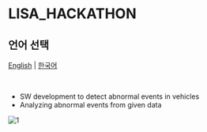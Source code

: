# LISA_HACKATHON

## 언어 선택

[English](README.md) | [한국어](README_KR.md)

<br>

- SW development to detect abnormal events in vehicles
- Analyzing abnormal events from given data

![1](https://github.com/PCY00/LISA_HACKATHON/assets/46348321/2ae8c053-0f9f-4cef-89ea-a5a33499f827)

